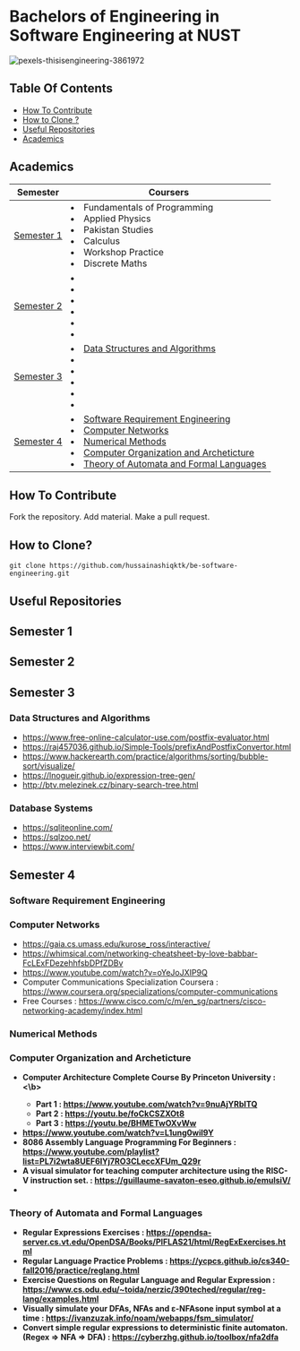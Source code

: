 # Bachelors of Engineering in Software Engineering at NUST

![pexels-thisisengineering-3861972](https://user-images.githubusercontent.com/74835399/148657262-228f3957-7f04-4358-bcab-b51b15be14e0.jpg)

## Table Of Contents

* [How To Contribute](#how-to-contribute)
* [How to Clone ?](#how-to-clone-?)
* [Useful Repositories](#useful-repositories)
* [Academics](#academics)


## Academics

| Semester | Coursers |
|---|--- |
| [Semester 1](#semester-1) | <li> Fundamentals of Programming <li> Applied Physics <li> Pakistan Studies <li> Calculus <li> Workshop Practice <li> Discrete Maths |
| [Semester 2](#semester-2) | <li>  <li> <li> <li> <li> <li> | <li> <li> <li> <li> <li> <li> |
| [Semester 3](#semester-3) | <li> [Data Structures and Algorithms](#data-structures-and-algorithms) <li> <li> <li> <li> <li> |
| [Semester 4](#semester-4) | <li> [Software Requirement Engineering](#software-requirement-engineering) <li> [Computer Networks](#computer-networks) <li> [Numerical Methods](#numerical-methods) <li> [Computer Organization and Archeticture](#computer-organization-and-archeticture) <li> [Theory of Automata and Formal Languages](#theory-of-automata-and-formal-languages) |
  
## How To Contribute
Fork the repository. Add material. Make a pull request.

## How to Clone?
~~~
git clone https://github.com/hussainashiqktk/be-software-engineering.git
~~~

## Useful Repositories
  
## Semester 1

## Semester 2

## Semester 3

### Data Structures and Algorithms

* https://www.free-online-calculator-use.com/postfix-evaluator.html
* https://raj457036.github.io/Simple-Tools/prefixAndPostfixConvertor.html
* https://www.hackerearth.com/practice/algorithms/sorting/bubble-sort/visualize/
* https://lnogueir.github.io/expression-tree-gen/
* http://btv.melezinek.cz/binary-search-tree.html

### Database Systems

* https://sqliteonline.com/
* https://sqlzoo.net/
* https://www.interviewbit.com/


## Semester 4

### Software Requirement Engineering
### Computer Networks

* https://gaia.cs.umass.edu/kurose_ross/interactive/
* https://whimsical.com/networking-cheatsheet-by-love-babbar-FcLExFDezehhfsbDPfZDBv
* https://www.youtube.com/watch?v=oYeJoJXIP9Q
* Computer Communications Specialization Coursera : https://www.coursera.org/specializations/computer-communications
* Free Courses : https://www.cisco.com/c/m/en_sg/partners/cisco-networking-academy/index.html


### Numerical Methods
### Computer Organization and Archeticture
* <b> Computer Architecture Complete Course By Princeton University : <\b>
    * Part 1 : https://www.youtube.com/watch?v=9nuAjYRbITQ
    * Part 2 : https://youtu.be/foCkCSZXOt8 
    * Part 3 : https://youtu.be/BHMETwOXvWw
* https://www.youtube.com/watch?v=L1ung0wil9Y
* 8086 Assembly Language Programming For Beginners : https://www.youtube.com/playlist?list=PL7i2wta8UEF6lYj7RO3CLeccXFUm_Q29r
* A visual simulator for teaching computer architecture using the RISC-V instruction set. : https://guillaume-savaton-eseo.github.io/emulsiV/
*

### Theory of Automata and Formal Languages

* Regular Expressions Exercises : https://opendsa-server.cs.vt.edu/OpenDSA/Books/PIFLAS21/html/RegExExercises.html
* Regular Language Practice Problems : https://ycpcs.github.io/cs340-fall2016/practice/reglang.html
* Exercise Questions on Regular Language and Regular Expression : https://www.cs.odu.edu/~toida/nerzic/390teched/regular/reg-lang/examples.html
* Visually simulate your DFAs, NFAs and ε-NFAsone input symbol at a time : https://ivanzuzak.info/noam/webapps/fsm_simulator/
* Convert simple regular expressions to deterministic finite automaton. (Regex => NFA => DFA) : https://cyberzhg.github.io/toolbox/nfa2dfa

